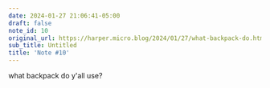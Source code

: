 ```yaml
---
date: 2024-01-27 21:06:41-05:00
draft: false
note_id: 10
original_url: https://harper.micro.blog/2024/01/27/what-backpack-do.html
sub_title: Untitled
title: 'Note #10'
---
```


what backpack do y'all use?